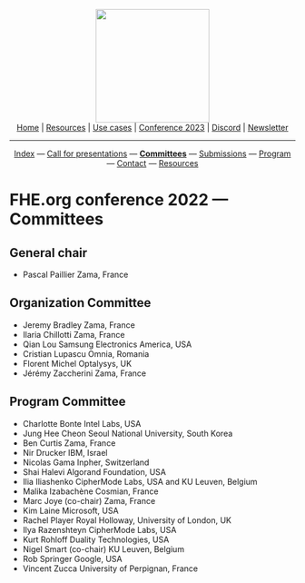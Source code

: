 <!-- Header links -->
<p align="center">
  <img width="200" src="https://user-images.githubusercontent.com/5758427/180978488-db825482-5a58-4c7c-9589-c494a6f0be04.png"><br/>
  <a href="https://fhe-org.github.io">Home</a> | <a href="https://fhe-org.github.io/fhe-resources">Resources</a> | <a href="https://fhe-org.github.io/fhe-use-cases">Use cases</a> | <a href="https://fhe-org.github.io/conferences/conference-2023/index">Conference 2023</a> | <a href="https://discord.fhe.org">Discord</a> | <a href="https://fheorg.substack.com">Newsletter</a> 
</p>
<hr/>
<!-- /Header links -->
<!-- header conference 2022 links -->
<p align="center">
  <a href="https://fhe-org.github.io/conferences/conference-2022/index">Index</a>
  —
  <a href="https://fhe-org.github.io/conferences/conference-2022/call-for-presentations">Call for presentations</a>
  —
  <a href="https://fhe-org.github.io/conferences/conference-2022/committees"><b>Committees</b></a>
  —
  <a href="https://easychair.org/conferences/?conf=fheorg2022" target="_blank">Submissions</a>
  —
  <a href="https://fhe-org.github.io/conferences/conference-2022/program">Program</a>
  —
  <a href="https://fhe-org.github.io/conferences/conference-2022/contact">Contact</a>
  —
  <a href="https://fhe-org.github.io/conferences/conference-2022/resources">Resources</a>
</p>
<!-- /header conference 2022 links -->

# FHE.org conference 2022 — Committees

## General chair
- Pascal Paillier Zama, France

## Organization Committee
- Jeremy Bradley Zama, France
- Ilaria Chillotti Zama, France
- Qian Lou Samsung Electronics America, USA
- Cristian Lupascu Omnia, Romania
- Florent Michel Optalysys, UK
- Jérémy Zaccherini Zama, France

## Program Committee
- Charlotte Bonte Intel Labs, USA
- Jung Hee Cheon Seoul National University, South Korea
- Ben Curtis Zama, France
- Nir Drucker IBM, Israel
- Nicolas Gama Inpher, Switzerland
- Shai Halevi Algorand Foundation, USA
- Ilia Iliashenko CipherMode Labs, USA and KU Leuven, Belgium
- Malika Izabachène Cosmian, France
- Marc Joye (co-chair) Zama, France
- Kim Laine Microsoft, USA
- Rachel Player Royal Holloway, University of London, UK
- Ilya Razenshteyn CipherMode Labs, USA
- Kurt Rohloff Duality Technologies, USA
- Nigel Smart (co-chair) KU Leuven, Belgium
- Rob Springer Google, USA
- Vincent Zucca University of Perpignan, France
